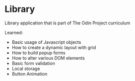 # Library
Library application that is part of The Odin Project curriculum

Learned:
  - Basic usage of Javascript objects
  - How to create a dynamic layout with grid
  - How to build popup forms
  - How to alter various DOM elements
  - Basic form validation
  - Local storage
  - Button Animation
